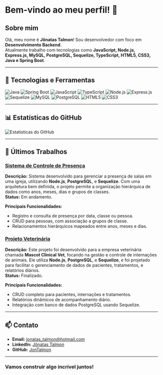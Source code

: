 # Bem-vindo ao meu perfil! 👋

## Sobre mim
Olá, meu nome é **Jônatas Talmon**! Sou desenvolvedor com foco em **Desenvolvimento Backend**.  
Atualmente trabalho com tecnologias como **JavaScript, Node.js, Express.js, MySQL, PostgreSQL, Sequelize, TypeScript, HTML5, CSS3, Java e Spring Boot**.

---

## 🔧 Tecnologias e Ferramentas
![Java](https://img.shields.io/badge/-Java-007396?style=flat-square&logo=java&logoColor=white)
![Spring Boot](https://img.shields.io/badge/-Spring%20Boot-6DB33F?style=flat-square&logo=spring-boot&logoColor=white)
![JavaScript](https://img.shields.io/badge/-JavaScript-F7DF1E?style=flat-square&logo=javascript&logoColor=black)
![TypeScript](https://img.shields.io/badge/-TypeScript-007ACC?style=flat-square&logo=typescript&logoColor=white)
![Node.js](https://img.shields.io/badge/-Node.js-339933?style=flat-square&logo=node.js&logoColor=white)
![Express.js](https://img.shields.io/badge/-Express.js-000000?style=flat-square&logo=express&logoColor=white)
![Sequelize](https://img.shields.io/badge/-Sequelize-52B0E7?style=flat-square&logo=sequelize&logoColor=white)
![MySQL](https://img.shields.io/badge/-MySQL-4479A1?style=flat-square&logo=mysql&logoColor=white)
![PostgreSQL](https://img.shields.io/badge/-PostgreSQL-336791?style=flat-square&logo=postgresql&logoColor=white)
![HTML5](https://img.shields.io/badge/-HTML5-E34F26?style=flat-square&logo=html5&logoColor=white)
![CSS3](https://img.shields.io/badge/-CSS3-1572B6?style=flat-square&logo=css3)

---

## 📊 Estatísticas do GitHub
![Estatísticas do GitHub](https://github-readme-stats.vercel.app/api?username=JonTalmon&show_icons=true&theme=omni)

---

## 🚀 Últimos Trabalhos

### [Sistema de Controle de Presença](https://github.com/JonTalmon/controleDePresenca)
**Descrição:** Sistema desenvolvido para gerenciar a presença de salas em uma igreja, utilizando **Node.js**, **PostgreSQL**, e **Sequelize**. Com uma arquitetura bem definida, o projeto permite a organização hierárquica de dados como anos, meses, dias e grupos de classes.  
**Status:** Em andamento.

**Principais Funcionalidades:**
- Registro e consulta de presença por data, classe ou pessoa.
- CRUD para pessoas, com associação a grupos de classe.
- Relacionamentos hierárquicos mapeados entre anos, meses e dias.

### [Projeto Veterinária](https://github.com/JonTalmon/ProjetoVeterinaria)
**Descrição:** Este projeto foi desenvolvido para a empresa veterinária chamada **Mascot Clinical Vet**, focando na gestão e controle de internações de animais. Ele utiliza **Node.js**, **PostgreSQL**, e **Sequelize**, e foi projetado para facilitar o gerenciamento de dados de pacientes, tratamentos, e relatórios diários.  
**Status:** Finalizado.  

**Principais Funcionalidades:**
- CRUD completo para pacientes, internações e tratamentos.
- Relatórios dinâmicos de acompanhamento diário.
- Integração com banco de dados PostgreSQL usando Sequelize.

---

## 📫 Contato
- **Email:** [jonatas_talmon@hotmail.com](mailto:jonatas_talmon@hotmail.com)
- **LinkedIn:** [Jônatas Talmon](https://www.linkedin.com/in/jonatas-talmon/)
- **GitHub:** [JonTalmon](https://github.com/JonTalmon)

---

### Vamos construir algo incrível juntos!
